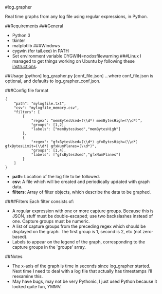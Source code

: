 #log_grapher

Real time graphs from any log file using regular expressions, in Python.

##Requirements
###General
 * Python 3
 * tkinter
 * matplotlib
###Windows
 * cygwin (for tail.exe) in PATH
 * Set environment variable CYGWIN=nodosfilewarning
###Linux
I managed to get things working on Ubuntu by following these [instructions](http://joat-programmer.blogspot.co.uk/2012/11/install-matplotlib-on-ubuntu-1210-for.html).

##Usage
      [python] log_grapher.py [conf_file.json]
...where conf\_file.json is optional, and defaults to log\_grapher\_conf.json.

###Config file format


    {
    	"path": "mylogfile.txt",
    	"csv": "mylogfile_memory.csv",
    	"filters": [
    		{
    			"regex": "memBytesUsed=(\\d*) memBytesHigh=(\\d*)",
    			"groups": [1,2],
    			"labels": ["memBytesUsed","memBytesHigh"]
    		},
    		{
    			"regex": "gfxBytesUsed=(\\d*) gfxBytesHigh=(\\d*) gfxBytesLimit=(\\d*) gfxNumPlanes=(\\d*)",
    			"groups": [1,4],
    			"labels": ["gfxBytesUsed","gfxNumPlanes"]
    		}
    	]
    }

 * **path**: Location of the log file to be followed.
 * **csv**: A file which will be created and periodically updated with graph data.
 * **filters**: Array of filter objects, which describe the data to be graphed.

####Filters
Each filter consists of:

 * A regular expression with one or more capture groups. Because this is JSON, stuff must be double-escaped; use two backslashes instead of one. Capture groups must be numeric.
 * A list of capture groups from the preceding regex which should be displayed on the graph. The first group is 1, second is 2, etc (not zero-based).
 * Labels to appear on the legend of the graph, corresponding to the capture groups in the 'groups' array.

##Notes

 * The x-axis of the graph is time in seconds since log_grapher started. Next time I need to deal with a log file that actually has timestamps I'll reexamine this.
 * May have bugs, may not be very Pythonic, I just used Python because it looked quite fun, YMMV.
